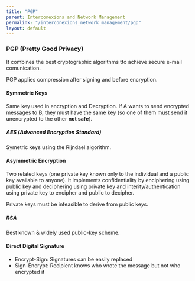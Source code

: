 ```yaml
---
title: "PGP"
parent: Interconexions and Network Management
permalink: "/interconexions_network_management/pgp"
layout: default
---
```


### PGP (Pretty Good Privacy)

It combines the best cryptographic algorithms tto achieve secure e-mail comunication.

PGP applies compression after signing and before encryption.

#### Symmetric Keys

Same key used in encryption and Decryption. If A wants to send encrypted messages to B, they must have the same key (so one of them must send it unencrypted to the other **not safe**).


##### AES (Advanced Encryption Standard)

Symetric keys using the Rijndael algorithm.

#### Asymmetric Encryption

Two related keys (one private key known only to the individual and a public key available to anyone). It implements confidentiality by enciphering using public key and deciphering using private key and interity/authentication using private key to encipher and public to decipher.

Private keys must be infeasible to derive from public keys. 

##### RSA

Best known & widely used public-key scheme.

#### Direct Digital Signature

- Encrypt-Sign: Signatures can be easily replaced
- Sign-Encrypt: Recipient knows who wrote the message but not who encrypted it
